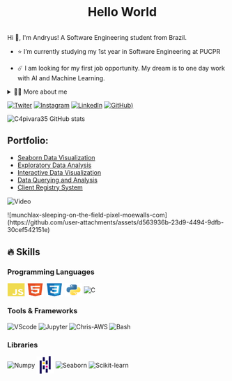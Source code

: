 <!--título-->
<div id="user-content-toc">
  <ul align="center">
    <summary><h1 style="display: inline-block">Hello World</h1></summary>
</div>

<!-- Presentation -->
<p>
  Hi 👋, I'm Andryus! A Software Engineering student from Brazil.

  -  ⭐ I’m currently studying my 1st year in Software Engineering at PUCPR

  - ☄️ I am looking for my first job opportunity. My dream is to one day work with AI and Machine Learning.
</p>

<!-- Dropdown -->
<details>
  <summary>👨‍💻 More about me</summary>

  - 💬 I am 18 years old, currently living in Brazil. I have fluency in English and have experience with Python and i'm studying Web, Database and Java. I'm also a content creator on YouTube since 2018, which helped me develop important skills such as creativity, communication, marketing, analytical capability, community and social media management.

  - ⚡ I enjoy play basketball, as well as watching movies, reading manga, or comics and playing games! I believe that our personal interests contribute to a more refined perception of things and problem-solving. \o/
</details>

<!-- Links -->
[![Twiter](https://img.shields.io/badge/Twitter-1DA1F2?style=for-the-badge&logo=twitter&logoColor=white)]()
[![Instagram](https://img.shields.io/badge/Instagram-E4405F?style=for-the-badge&logo=instagram&logoColor=white)]()
[![LinkedIn](https://img.shields.io/badge/LinkedIn-0077B5?style=for-the-badge&logo=linkedin&logoColor=white)]()
[![GitHub](https://img.shields.io/badge/GitHub-100000?style=for-the-badge&logo=github&logoColor=white))]()

<!-- GithubStats -->
![C4pivara35 GitHub stats](https://github-readme-stats.vercel.app/api?username=C4pivara35&show_icons=true&theme=gotham)

<!-- Portfolio -->
## Portfolio:
- [Seaborn Data Visualization]()
- [Exploratory Data Analysis]()
- [Interactive Data Visualization]()
- [Data Querying and Analysis]()
- [Client Registry System]()

<!-- GIF -->
<p align="left">
  <img align="center" src="https://github.com/user-attachments/assets/d563936b-23d9-4494-9dfb-30cef542151e" alt="Video">
</p>
![munchlax-sleeping-on-the-field-pixel-moewalls-com](https://github.com/user-attachments/assets/d563936b-23d9-4494-9dfb-30cef542151e)


## 🔥 Skills
<!-- Skills: Programming Languages -->
  <div style="flex-basis: 48%;">
    <h3>Programming Languages</h3>
    <img align="center" alt="Js" height="30" width="40" src="https://raw.githubusercontent.com/devicons/devicon/master/icons/javascript/javascript-plain.svg">
    <img align="center" alt="HTML" height="30" width="40" src="https://raw.githubusercontent.com/devicons/devicon/master/icons/html5/html5-original.svg">
    <img align="center" alt="CSS" height="30" width="40" src="https://raw.githubusercontent.com/devicons/devicon/master/icons/css3/css3-original.svg">
    <img align="center" alt="Python" height="30" width="40" src="https://raw.githubusercontent.com/devicons/devicon/master/icons/python/python-original.svg">
    <img align="center" alt="C" height="30" width="40" src="https://cdn.jsdelivr.net/gh/devicons/devicon/icons/c/c-original.svg">
  </div>
  
  <!-- Skills: Tools & Frameworks -->
  <div style="flex-basis: 48%;">
    <h3>Tools & Frameworks</h3>
    <img align="center" alt="VScode" height="30" width="40" src="https://cdn.jsdelivr.net/gh/devicons/devicon/icons/vscode/vscode-original.svg">
    <img align="center" alt="Jupyter" height="30" width="40" src="https://cdn.jsdelivr.net/gh/devicons/devicon/icons/jupyter/jupyter-original.svg">
    <img align="center" alt="Chris-AWS" height="30" width="40" src="https://cdn.jsdelivr.net/gh/devicons/devicon/icons/git/git-original.svg">
    <img align="center" alt="Bash" height="30" width="40" src="https://cdn.jsdelivr.net/gh/devicons/devicon/icons/bash/bash-original.svg">
  </div>
  
  <!-- Skills: Libraries -->
  <div style="flex-basis: 48%;">
    <h3>Libraries</h3>
    <img align="center" alt="Numpy" height="30" width="40" src="https://cdn.jsdelivr.net/gh/devicons/devicon/icons/numpy/numpy-original.svg">
    <img align="center" alt="Pandas" src="https://raw.githubusercontent.com/devicons/devicon/2ae2a900d2f041da66e950e4d48052658d850630/icons/pandas/pandas-original.svg" alt="pandas" width="40" height="40"/>
    <img align="center" alt="Seaborn" src="https://seaborn.pydata.org/_images/logo-mark-lightbg.svg" alt="seaborn" width="40" height="40"/>
    <img align="center" alt="Scikit-learn" src="https://upload.wikimedia.org/wikipedia/commons/0/05/Scikit_learn_logo_small.svg" alt="scikit_learn" width="40" height="40"/>
  </div>
